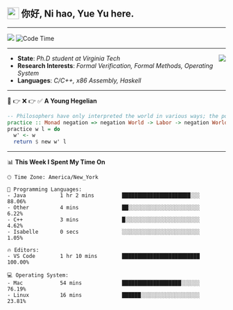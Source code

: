 <h2> <img style="vertical-align: text-bottom;" src=https://slackmojis.com/emojis/13253-yay-frog/download/ width=27> 你好, Ni hao, Yue Yu here. </h2>

---

![](https://shields.io/badge/dynamic/json?color=blue&amp;label=Visitors&amp;query=value&amp;url=https://api.countapi.xyz/hit/fishjump.fishjump) ![Code Time](https://img.shields.io/badge/Code%20Time-220%20hrs%2018%20mins-blue)

---

<img align='right' src=https://slackmojis.com/emojis/5264-coding/download> </td>

- **State**: *Ph.D student at Virginia Tech*
- **Research Interests**: *Formal Verification, Formal Methods, Operating System*
- **Languages**: *C/C++, x86 Assembly, Haskell*

---

🚫 👉 ❌ 👉 ✅ **A Young Hegelian**

``` haskell
-- Philosophers have only interpreted the world in various ways; the point is to change it.
practice :: Monad negation => negation World -> Labor -> negation World
practice w l = do
  w' <- w
  return $ new w' l
```

---


📊 **This Week I Spent My Time On** 

```text
🕑︎ Time Zone: America/New_York

💬 Programming Languages:
- Java           1 hr 2 mins         ██████████████████████░░░     88.06%
- Other          4 mins              ██░░░░░░░░░░░░░░░░░░░░░░░     6.22%
- C++            3 mins              █░░░░░░░░░░░░░░░░░░░░░░░░     4.62%
- Isabelle       0 secs              ░░░░░░░░░░░░░░░░░░░░░░░░░     1.05%

🔥 Editors:
- VS Code        1 hr 10 mins        █████████████████████████     100.00%

💻 Operating System:
- Mac            54 mins             ███████████████████░░░░░░     76.19%
- Linux          16 mins             ██████░░░░░░░░░░░░░░░░░░░     23.81%
```

